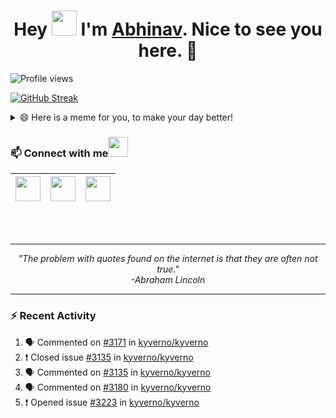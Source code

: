 <h1 align="center">Hey <img src="https://raw.githubusercontent.com/ShahriarShafin/ShahriarShafin/main/Assets/hi.gif" width="40px"/> I'm <a href="https://abhinavsinha.xyz/" target="_blank">Abhinav</a>. Nice to see you here. 🤗</h1>

 ![Profile views](https://gpvc.arturio.dev/zeborg?v=3)
 
 [![GitHub Streak](https://github-readme-streak-stats.herokuapp.com/?user=zeborg&theme=tokyonight_duo)](https://abhinavsinha.xyz/)
<!--  [![zeborg's GitHub Stats](https://github-readme-stats.vercel.app/api?username=zeborg&show_icons=true&theme=merko)](https://abhinavsinha.xyz/) -->
</p>

<!-- <details>
  <summary>🌟 GitHub Stats</summary>
  <img align="left" alt="zeborg's GitHub Stats" src="https://github-readme-stats.vercel.app/api?username=zeborg&show_icons=true&theme=merko" />
</details>

<details>
  <summary>📚 Most Used Languages</summary>
  <img align="left" alt="codeSTACKr's GitHub Stats" src="https://github-readme-stats.vercel.app/api/top-langs/?username=zeborg&layout=compact" />
</details>
 -->
<details>
  <summary>😄 Here is a meme for you, to make your day better!</summary>
   <a href="https://abhinavsinha.xyz/"><img src="https://i.imgur.com/VrdxCnS.jpg" title="Meme" alt="Please refresh the page if the meme doesn't show up." height="350"></a>
</details>

### 📫 Connect with me<img src="https://raw.githubusercontent.com/ShahriarShafin/ShahriarShafin/main/Assets/handshake.gif" height="32px">
 
|<center><a href="https://www.linkedin.com/in/abhinav-sinha-aa55ba1b2/"><img src="https://cdn2.iconfinder.com/data/icons/social-media-2285/512/1_Linkedin_unofficial_colored_svg-128.png" width="40"></a></center>|<a href="https://twitter.com/zebhinav"><img src="https://cdn2.iconfinder.com/data/icons/social-media-2285/512/1_Twitter3_colored_svg-128.png" width="40"></a>|<a href="mailto:work.abhinavsinha@gmail.com"><img src="https://upload.wikimedia.org/wikipedia/commons/thumb/7/7e/Gmail_icon_%282020%29.svg/512px-Gmail_icon_%282020%29.svg.png" width="40"></a>|
|--|--|--|
<br>
<br>

--- 

<p align="center">
   <i>
     "The problem with quotes found on the internet is that they are often not true." <br>
                                         -Abraham Lincoln
  </i>
</p>       

---

### :zap: Recent Activity
<!--START_SECTION:activity-->
1. 🗣 Commented on [#3171](https://github.com/kyverno/kyverno/issues/3171) in [kyverno/kyverno](https://github.com/kyverno/kyverno)
2. ❗️ Closed issue [#3135](https://github.com/kyverno/kyverno/issues/3135) in [kyverno/kyverno](https://github.com/kyverno/kyverno)
3. 🗣 Commented on [#3135](https://github.com/kyverno/kyverno/issues/3135) in [kyverno/kyverno](https://github.com/kyverno/kyverno)
4. 🗣 Commented on [#3180](https://github.com/kyverno/kyverno/issues/3180) in [kyverno/kyverno](https://github.com/kyverno/kyverno)
5. ❗️ Opened issue [#3223](https://github.com/kyverno/kyverno/issues/3223) in [kyverno/kyverno](https://github.com/kyverno/kyverno)
<!--END_SECTION:activity-->
